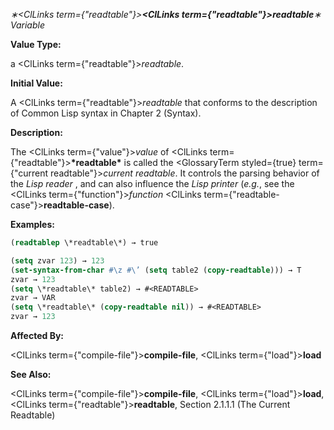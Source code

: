 *∗<ClLinks  term={"readtable"}><b><ClLinks  term={"readtable"}><i>readtable</i></ClLinks></b></ClLinks>∗ Variable* 



**Value Type:** 



a <ClLinks  term={"readtable"}><i>readtable</i></ClLinks>. 



**Initial Value:** 



A <ClLinks  term={"readtable"}><i>readtable</i></ClLinks> that conforms to the description of Common Lisp syntax in Chapter 2 (Syntax). 



**Description:** 



The <ClLinks  term={"value"}><i>value</i></ClLinks> of <ClLinks  term={"readtable"}><b>\*readtable\*</b></ClLinks> is called the <GlossaryTerm styled={true} term={"current readtable"}><i>current readtable</i></GlossaryTerm>. It controls the parsing behavior of the *Lisp reader* , and can also influence the *Lisp printer* (*e.g.*, see the <ClLinks  term={"function"}><i>function</i></ClLinks> <ClLinks  term={"readtable-case"}><b>readtable-case</b></ClLinks>). 



**Examples:**
```lisp
(readtablep \*readtable\*) → true 

(setq zvar 123) → 123 
(set-syntax-from-char #\z #\’ (setq table2 (copy-readtable))) → T 
zvar → 123 
(setq \*readtable\* table2) → #<READTABLE> 
zvar → VAR 
(setq \*readtable\* (copy-readtable nil)) → #<READTABLE> 
zvar → 123 
```
**Affected By:** 



<ClLinks  term={"compile-file"}><b>compile-file</b></ClLinks>, <ClLinks  term={"load"}><b>load</b></ClLinks> 



**See Also:** 



<ClLinks  term={"compile-file"}><b>compile-file</b></ClLinks>, <ClLinks  term={"load"}><b>load</b></ClLinks>, <ClLinks  term={"readtable"}><b>readtable</b></ClLinks>, Section 2.1.1.1 (The Current Readtable) 



